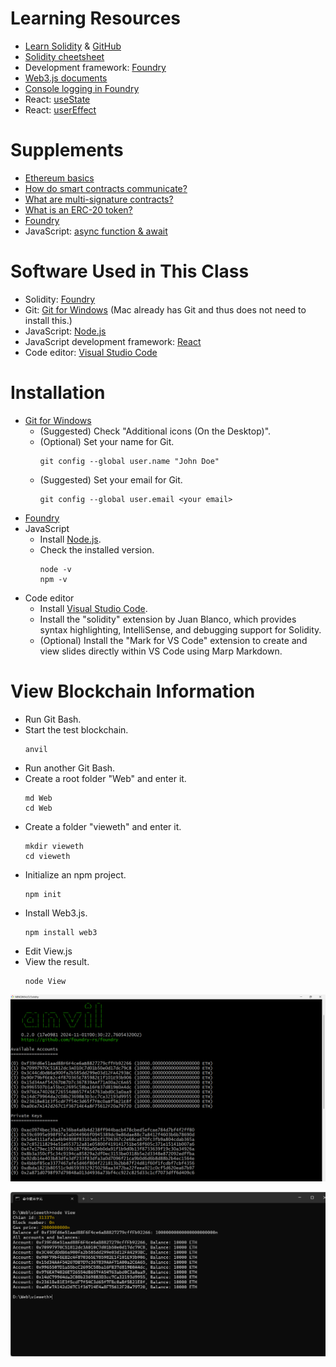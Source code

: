 # Learning Resources
+ [Learn Solidity](https://www.alchemy.com/university/courses/solidity) & [GitHub](https://github.com/alchemyplatform/learn-solidity-presentations)
+ [Solidity cheetsheet](https://docs.soliditylang.org/en/v0.8.28/cheatsheet.html)
+ Development framework: [Foundry](https://book.getfoundry.sh/)
+ [Web3.js documents](https://docs.web3js.org/)
+ [Console logging in Foundry](https://book.getfoundry.sh/reference/forge-std/console-log)
+ React: [useState](https://react.dev/reference/react/useState)
+ React: [userEffect](https://react.dev/reference/react/useEffect)

# Supplements
+ [Ethereum basics](https://docs.alchemy.com/docs/ethereum-basics)
+ [How do smart contracts communicate?](https://docs.alchemy.com/docs/smart-contract-communication)
+ [What are multi-signature contracts?](https://docs.alchemy.com/docs/multi-sig-contracts)
+ [What is an ERC-20 token?](https://docs.alchemy.com/docs/what-is-erc-20)
+ [Foundry](https://medium.com/imtoken/foundry-introduction-and-our-experience-sharing-d9d82bf012ae)
+ JavaScript: [async function & await](https://www.casper.tw/development/2020/10/16/async-await/)

# Software Used in This Class
+ Solidity: [Foundry](https://book.getfoundry.sh/)
+ Git: [Git for Windows](https://gitforwindows.org/) (Mac already has Git and thus does not need to install this.)
+ JavaScript: [Node.js](https://nodejs.org/en/download/prebuilt-installer)
+ JavaScript development framework: [React](https://react.dev/)
+ Code editor: [Visual Studio Code](https://code.visualstudio.com/)

# Installation
+ [Git for Windows](https://gitforwindows.org/)
  - (Suggested) Check "Additional icons (On the Desktop)".
  - (Optional) Set your name for Git.
    ```
    git config --global user.name "John Doe"
    ```
  - (Suggested) Set your email for Git.
    ```
    git config --global user.email <your email>
    ```
+ [Foundry](https://book.getfoundry.sh/)
+ JavaScript
  - Install [Node.js](https://nodejs.org/en/download/prebuilt-installer).
  - Check the installed version.
    ```
    node -v
    npm -v
    ```
+ Code editor
  - Install [Visual Studio Code](https://code.visualstudio.com/).
  - Install the "solidity" extension by Juan Blanco, which provides syntax highlighting, IntelliSense, and debugging support for Solidity.
  - (Optional) Install the "Mark for VS Code" extension to create and view slides directly within VS Code using Marp Markdown.

# View Blockchain Information
+ Run Git Bash.
+ Start the test blockchain.
  ```
  anvil
  ```
+ Run another Git Bash.
+ Create a root folder "Web" and enter it.
  ```
  md Web
  cd Web
  ```
+ Create a folder "vieweth" and enter it.
  ```
  mkdir vieweth
  cd vieweth
  ```
+ Initialize an npm project.
  ```
  npm init
  ```
+ Install Web3.js.
  ```
  npm install web3
  ```
+ Edit View.js
+ View the result.
  ```
  node View
  ```

![image](/smart_contracts/img/anvil.png)

![image](/smart_contracts/img/vieweth.png)
